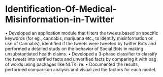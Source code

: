 # Identification-Of-Medical-Misinformation-in-Twitter
•	Developed an application module that filters the tweets based on specific keywords (for eg., cannabis, marijuana etc., to identify misinformation on use of Cannabis), identified if the tweets were tweeted by twitter Bots and performed a detailed study on the behavior of Social Bots in making unsubstantiated health claims. 
•	Developed a 3-phase classifier to classify the tweets into verified facts and unverified facts by comparing it with bag of words using packages like NLTK, re. 
•	Documented the results, performed comparison analysis and visualized the factors for each model.
